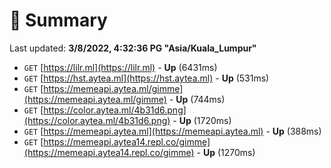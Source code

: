 # 📖 Summary
Last updated: **3/8/2022, 4:32:36 PG "Asia/Kuala_Lumpur"**

- `GET` [https://lilr.ml](https://lilr.ml) - **Up** (6431ms)
- `GET` [https://hst.aytea.ml](https://hst.aytea.ml) - **Up** (531ms)
- `GET` [https://memeapi.aytea.ml/gimme](https://memeapi.aytea.ml/gimme) - **Up** (744ms)
- `GET` [https://color.aytea.ml/4b31d6.png](https://color.aytea.ml/4b31d6.png) - **Up** (1720ms)
- `GET` [https://memeapi.aytea.ml](https://memeapi.aytea.ml) - **Up** (388ms)
- `GET` [https://memeapi.aytea14.repl.co/gimme](https://memeapi.aytea14.repl.co/gimme) - **Up** (1270ms)
